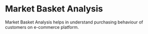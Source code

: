 # Market Basket Analysis
Market Basket Analysis helps in understand purchasing behaviour of customers on e-commerce platform.
